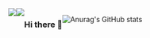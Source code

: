 <div style="display:flex; flex-direction:row;">
    <a href="https://velog.io/@Coding Cat">
        <img src="https://img.shields.io/badge/velog-20C997?style=flat-square&logo=velog&logoColor=white">
    </a>
    <a href="mailto:jongkweanlee@gmail.com">
        <img src="https://img.shields.io/badge/jongkweanlee@gmail.com-EA4335?style=flat-square&logo=gmail&logoColor=white">
    </a>

### Hi there 👋
![Anurag's GitHub stats](https://github-readme-stats.vercel.app/api?username=jongkweanlee&show_icons=true&theme=aura_dark)
